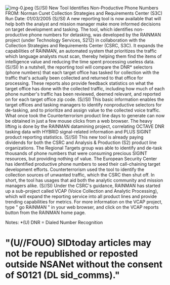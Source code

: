 ![img-0.jpeg](img-0.jpeg)
(S//SI) New Tool Identifies Non-Productive Phone Numbers
FROM: Norman Curet
Collection Strategies and Requirements Center (S3C)
Run Date: 01/03/2005
(S//SI) A new reporting tool is now available that will help both the analyst and mission manager make more informed decisions on target development and tasking. The tool, which identifies non-productive phone numbers for detasking, was developed by the RAINMAN project (under Technology Services, S212) in collaboration with the Collection Strategies and Requirements Center (CSRC, S3C). It expands the capabilities of RAINMAN, an automated system that prioritizes the traffic which language analysts must scan, thereby helping them find the items of intelligence value and reducing the time spent processing useless data.
(S//SI) In a nutshell, the reporting tool will compare the DNR* selectors (phone numbers) that each target office has tasked for collection with the traffic that's actually been collected and returned to that office for processing. These reports also provide feedback statistics on what the target office has done with the collected traffic, including how much of each phone number's traffic has been reviewed, deemed relevant, and reported on for each target office zip code.
(S//SI) This basic information enables the target offices and tasking managers to identify nonproductive selectors for de-tasking, and to prioritize and assign value to the collected voice traffic. What once took the Counterterrorism product line days to generate can now be obtained in just a few mouse clicks from a web browser. The heavy lifting is done by the RAINMAN datamining project, correlating OCTAVE DNR tasking data with HYBRID signal-related information and PLUS SIGINT product reporting statistics.
(S//SI) This new tool is already paying dividends for both the CSRC and Analysis \& Production (S2) product line organizations. The Regional Targets group was able to identify and de-task thousands of phone numbers that were consuming precious SIGINT resources, but providing nothing of value. The European Security Center has identified productive phone numbers to seed their call-chaining target development efforts. Counterterrorism used the tool to identify the collection sources of unwanted traffic, which the CSRC then shut off. In short, the tool has usages that aid both the analytic community and mission managers alike.
(S//SI) Under the CSRC's guidance, RAINMAN has started up a sub-project called VCAP (Voice Collection and Analytic Processing), which will expand the reporting service into all product lines and provide trending capabilities for metrics. For more information on the VCAP project, type " go RAINMAN " in your web browser, and click on the VCAP reports button from the RAINMAN home page.

Notes:
*(U) DNR = Dialed Number Recognition

# "(U//FOUO) SIDtoday articles may not be republished or reposted outside NSANet without the consent of S0121 (DL sid_comms)."

